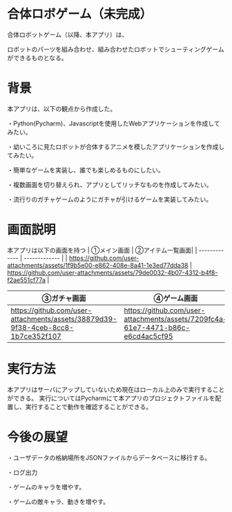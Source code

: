 # 合体ロボゲーム（未完成）
合体ロボットゲーム（以降、本アプリ）は、

ロボットのパーツを組み合わせ、組み合わせたロボットでシューティングゲームができるものとなる。

# 背景
本アプリは、以下の観点から作成した。

・Python(Pycharm)、Javascriptを使用したWebアプリケーションを作成してみたい。

・幼いころに見たロボットが合体するアニメを模したアプリケーションを作成してみたい。

・簡単なゲームを実装し、誰でも楽しめるものにしたい。

・複数画面を切り替えられ、アプリとしてリッチなものを作成してみたい。

・流行りのガチャゲームのようにガチャが引けるゲームを実装してみたい。

# 画面説明
本アプリは以下の画面を持つ
| ①メイン画面  | ②アイテム一覧画面|
| ------------- | ------------- |
| https://github.com/user-attachments/assets/1f9b5e00-e862-408e-8a41-1e3ed77dda38 | https://github.com/user-attachments/assets/79de0032-4b07-4312-b4f8-f2ae551cf77a |

| ③ガチャ画面  | ④ゲーム画面 |
| ------------- | ------------- |
| https://github.com/user-attachments/assets/38879d39-9f38-4ceb-8cc8-1b7ce352f107 | https://github.com/user-attachments/assets/7209fc4a-61e7-4471-b86c-e6cd4ac5cf95 |


# 実行方法
本アプリはサーバにアップしていないため現在はローカル上のみで実行することができる。
実行についてはPycharmにて本アプリのプロジェクトファイルを配置し、実行することで動作を確認することができる。

# 今後の展望

・ユーザデータの格納場所をJSONファイルからデータベースに移行する。

・ログ出力

・ゲームのキャラを増やす。

・ゲームの敵キャラ、動きを増やす。
